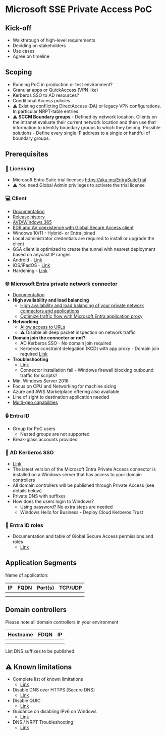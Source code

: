 # Microsoft SSE Private Access PoC

## Kick-off

- Walkthrough of high-level requirements
- Deciding on stakeholders
- Use cases
- Agree on timeline

## Scoping

- Running PoC in production or test environment?
- Granular apps or QuickAccess (VPN like)
- Kerberos SSO to AD resources?
- Conditional Access policies
- ⚠️ Existing conflicting DirectAccess (DA) or legacy VPN configurations. In particular NRPT-table entries.
- ⚠️ **SCCM Boundary groups** - Defined by network location. Clients on the intranet evaluate their current network location and then use that information to identify boundary groups to which they belong. Possible solutions - Define every single IP address to a single or handful of boundary groups.

## Prerequisites

### 🪪 Licensing

- Microsoft Entra Suite trial licenses https://aka.ms/EntraSuiteTrial
- ⚠️ You need Global Admin privileges to activate the trial license

### 💻 Client

- [Documentation](https://learn.microsoft.com/en-us/entra/global-secure-access/how-to-install-windows-client)
- [Release history](https://learn.microsoft.com/en-us/entra/global-secure-access/reference-windows-client-release-history)
- [AVD/Windows 365](https://learn.microsoft.com/en-us/entra/global-secure-access/how-to-install-windows-client#prerequisites)
- [EDR and AV coexistence with Global Secure Access client](https://learn.microsoft.com/en-us/entra/global-secure-access/concept-edr-antivirus-coexistence)
- Windows 10/11 - Hybrid- or Entra joined
- Local administrator credentials are required to install or upgrade the client
- GSA client is optimized to create the tunnel with nearest deployment based on anycast IP ranges
- Android - [Link](https://learn.microsoft.com/en-us/entra/global-secure-access/how-to-install-android-client?tabs=device-administrator)
- iOS/iPadOS - [Link](https://learn.microsoft.com/en-us/entra/global-secure-access/how-to-install-ios-client)
- Hardening - [Link](https://microsoft.github.io/GlobalSecureAccess/How-To/HardenWinGSA)

### 🌐 Microsoft Entra private network connector

- [Documentation](https://learn.microsoft.com/en-us/entra/global-secure-access/how-to-configure-connectors#install-and-register-a-connector)
- **High availability and load balancing**
    - [High availability and load balancing of your private network connectors and applications](https://learn.microsoft.com/en-us/entra/identity/app-proxy/application-proxy-high-availability-load-balancing)
    - [Optimize traffic flow with Microsoft Entra application proxy](https://learn.microsoft.com/en-us/entra/identity/app-proxy/application-proxy-network-topology)
- **Networking**
    - [Allow access to URLs](https://learn.microsoft.com/en-us/entra/global-secure-access/how-to-configure-connectors#allow-access-to-urls)
    - ⚠️ Disable all deep packet inspection on network traffic
- **Domain join the connector or not?**
    - AD Kerberos SSO - No domain join required
    - Kerberos constraint delegation (KCD) with app proxy - Domain join required [Link](https://learn.microsoft.com/en-us/entra/global-secure-access/how-to-configure-connectors#recommendations-for-the-connector-server)
- **Troubleshooting**
    - [Link](https://learn.microsoft.com/en-us/entra/global-secure-access/concept-connectors#connector-deployments-on-hardened-environments)
    - Connector installation fail - Windows firewall blocking outbound traffic for scripts?
- Min. Windows Server 2016
- Focus on CPU and Networking for machine sizing
- Azure and AWS Marketplace offering also available
- Line of sight to destination application needed
- [Multi-geo capabilities](https://learn.microsoft.com/en-us/entra/global-secure-access/how-to-enable-multi-geo)

### 🔒 Entra ID

- Group for PoC users
    - Nested groups are not supported 
- Break-glass accounts provided

### 👤 AD Kerberos SSO

- [Link](https://learn.microsoft.com/en-us/entra/global-secure-access/how-to-configure-kerberos-sso)
- The latest version of the Microsoft Entra Private Access connector is installed on a Windows server that has access to your domain controllers
- All domain controllers will be published through Private Access (see details below)
- Private DNS with suffixes
- How does the users login to Windows? 
    - Using password? No extra steps are needed
    - Windows Hello for Business - Deploy Cloud Kerberos Trust

### 💼 Entra ID roles

- Documentation and table of Global Secure Access permissions and roles
    - [Link](https://learn.microsoft.com/en-us/entra/global-secure-access/reference-role-based-permissions#role-based-permissions)

## Application Segments

Name of  application:

| IP | FQDN | Port(s) | TCP/UDP |
| --- | --- | --- | --- |
|  |  |  |  |
|  |  |  |  |

## Domain controllers

Please note all domain controllers in your environment

| Hostname | FDQN | IP |
| --- | --- | --- |
|  |  |  |
|  |  |  |

List DNS suffixes to be published:

## **⚠️ Known limitations**

- Complete list of known limitations
    - [Link](https://learn.microsoft.com/en-us/entra/global-secure-access/reference-current-known-limitations?tabs=windows-client)
- Disable DNS over HTTPS (Secure DNS)
    - [Link](https://learn.microsoft.com/en-us/entra/global-secure-access/troubleshoot-global-secure-access-client-diagnostics-health-check#dns-over-https-not-supported)
- Disable QUIC
    - [Link](https://learn.microsoft.com/en-us/entra/global-secure-access/troubleshoot-global-secure-access-client-diagnostics-health-check#quic-disabled-in-microsoft-edge)
- Guidance on disabling IPv6 on Windows
    - [Link](https://learn.microsoft.com/troubleshoot/windows-server/networking/configure-ipv6-in-windows#:~:text=will%20be%20preferred.-,Disable%20IPv6,-Decimal%20255%0AHexadecimal)
- DNS / NRPT Troubleshooting
    - [Link](https://microsoft.github.io/GlobalSecureAccess/Troubleshooting/WindowsClientTroubleshooting#how-does-dns-work-with-gsa)
